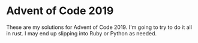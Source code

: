# Advent of Code 2019

These are my solutions for Advent of Code 2019.  I'm going to try to do it all in rust.  I may end up slipping into Ruby or Python as needed.